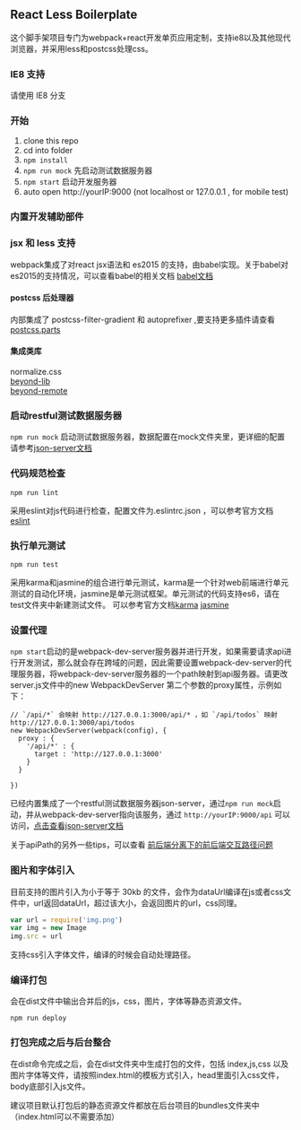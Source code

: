 ## React Less Boilerplate
这个脚手架项目专门为webpack+react开发单页应用定制，支持ie8以及其他现代浏览器，并采用less和postcss处理css。


### IE8 支持
请使用 IE8 分支

### 开始

1. clone this repo
2. cd into folder
3. `npm install`
4. `npm run mock` 先启动测试数据服务器 
5. `npm start` 启动开发服务器
6. auto open http://yourIP:9000 (not localhost or 127.0.0.1 , for mobile test)



### 内置开发辅助部件

### jsx 和 less 支持
webpack集成了对react jsx语法和 es2015 的支持，由babel实现。关于babel对es2015的支持情况，可以查看babel的相关文档 [babel文档](http://babeljs.io/)  

#### postcss 后处理器
内部集成了 postcss-filter-gradient 和 autoprefixer ,要支持更多插件请查看[postcss.parts](http://postcss.parts/)

#### 集成类库
normalize.css  
[beyond-lib](https://github.com/bestsuperdev/beyond-lib)  
[beyond-remote](https://github.com/bestsuperdev/beyond-remote)   



### 启动restful测试数据服务器
`npm run mock` 启动测试数据服务器，数据配置在mock文件夹里，更详细的配置请参考[json-server文档](https://github.com/typicode/json-server)

### 代码规范检查
```
npm run lint
```
采用eslint对js代码进行检查，配置文件为.eslintrc.json ，可以参考官方文档[eslint](http://eslint.org/)

### 执行单元测试
```
npm run test
```
采用karma和jasmine的组合进行单元测试，karma是一个针对web前端进行单元测试的自动化环境，jasmine是单元测试框架。单元测试的代码支持es6，请在test文件夹中新建测试文件。
可以参考官方文档[karma](http://karma-runner.github.io/) [jasmine](http://jasmine.github.io/)




### 设置代理
`npm start`启动的是webpack-dev-server服务器并进行开发，如果需要请求api进行开发测试，那么就会存在跨域的问题，因此需要设置webpack-dev-server的代理服务器，将webpack-dev-server服务器的一个path映射到api服务器。请更改server.js文件中的new WebpackDevServer 第二个参数的proxy属性，示例如下：
```
// `/api/*` 会映射 http://127.0.0.1:3000/api/* ，如 `/api/todos` 映射 http://127.0.0.1:3000/api/todos
new WebpackDevServer(webpack(config), {
  proxy : {
    '/api/*' : {
      target : 'http://127.0.0.1:3000'
    }
  }
  
})
```
已经内置集成了一个restful测试数据服务器json-server，通过`npm run mock`启动，并从webpack-dev-server指向该服务，通过 `http://yourIP:9000/api` 可以访问，[点击查看json-server文档](https://github.com/typicode/json-server)

关于apiPath的另外一些tips，可以查看 [前后端分离下的前后端交互路径问题](https://github.com/mingzepeng/react-boilerplate/blob/master/doc/apiPath.md)


### 图片和字体引入
目前支持的图片引入为小于等于 30kb 的文件，会作为dataUrl编译在js或者css文件中，url返回dataUrl，超过该大小，会返回图片的url，css同理。
```javascript
var url = require('img.png')
var img = new Image
img.src = url
```

支持css引入字体文件，编译的时候会自动处理路径。

### 编译打包
会在dist文件中输出合并后的js，css，图片，字体等静态资源文件。
```
npm run deploy
```

### 打包完成之后与后台整合
在dist命令完成之后，会在dist文件夹中生成打包的文件，包括 index,js,css 以及图片字体等文件，请按照index.html的模板方式引入，head里面引入css文件，body底部引入js文件。

建议项目默认打包后的静态资源文件都放在后台项目的bundles文件夹中（index.html可以不需要添加）
